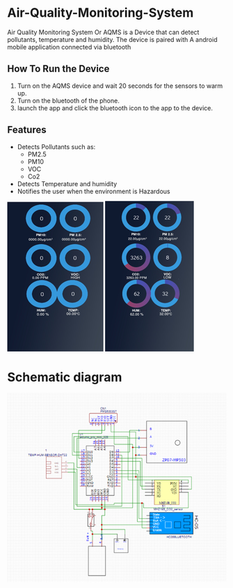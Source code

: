 # Air-Quality-Monitoring-System
Air Quality Monitoring System Or AQMS is a Device that can detect pollutants, temperature and humidity. The device is paired with A android mobile application connected via bluetooth

## How To Run the Device
1. Turn on the AQMS device and wait 20 seconds for the sensors to warm up.
2. Turn on the bluetooth of the phone.
3. launch the app and click the bluetooth icon to the app to the device.

## Features
- Detects Pollutants such as: 
  - PM2.5
  - PM10
  - VOC
  - Co2 
- Detects Temperature and humidity
- Notifies the user when the environment is Hazardous


 ![](ScreenShots/screen1.png)
 ![](ScreenShots/screen2.png)


 # Schematic diagram
 ![](ScreenShots/schematic.png)
